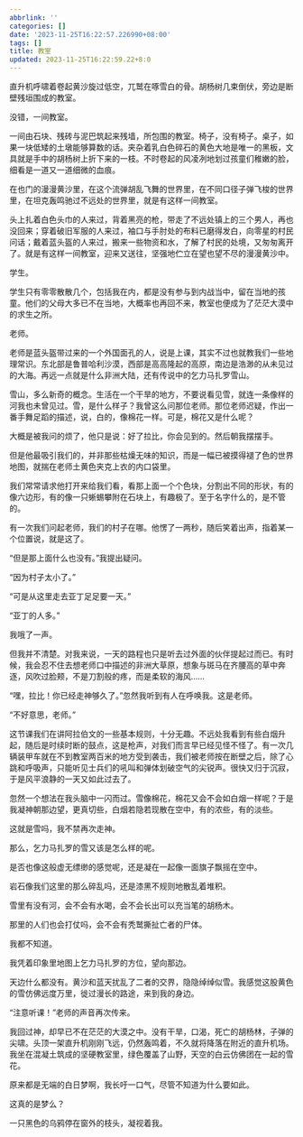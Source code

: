 ```yaml
---
abbrlink: ''
categories: []
date: '2023-11-25T16:22:57.226990+08:00'
tags: []
title: 教室
updated: 2023-11-25T16:22:59.22+8:0
---
```

直升机呼啸着卷起黄沙旋过低空，兀鹫在啄雪白的骨。胡杨树几束倒伏，旁边是断壁残垣围成的教室。

没错，一间教室。

一间由石块、残砖与泥巴筑起来残墙，所包围的教室。椅子，没有椅子。桌子，如果一块低矮的土墩能够算数的话。夹杂着乳白色碎石的黄色大地是唯一的黑板，文具就是手中的胡杨树上折下来的一枝。不时卷起的风凌冽地划过孩童们稚嫩的脸，细看是一道又一道细微的血痕。

在也门的漫漫黄沙里，在这个流弹胡乱飞舞的世界里，在不同口径子弹飞梭的世界里，在坦克轰鸣驰过不远处的世界里，就是有这样一间教室。

头上扎着白色头巾的人来过，背着黑亮的枪，带走了不远处镇上的三个男人，再也没回来；穿着破旧军服的人来过，袖口与手肘处的布料已磨得发白，向零星的村民问话；戴着蓝头盔的人来过，搬来一些物资和水，了解了村民的处境，又匆匆离开了。就是有这样一间教室，迎来又送往，坚强地伫立在望也望不尽的漫漫黄沙中。

学生。

学生只有零零散散几个，包括我在内，都是没有参与到内战当中，留在当地的孩童。他们的父母大多已不在当地，大概率也再回不来，教室也便成为了茫茫大漠中的求生之所。

老师。

老师是蓝头盔带过来的一个外国面孔的人，说是上课，其实不过也就教我们一些地理常识。东北部是鲁普哈利沙漠，西部是高高隆起的高原，南边是浩渺的从未见过的大海。再远一点就是什么非洲大陆，还有传说中的乞力马扎罗雪山。

雪山，多么新奇的概念。生活在一个干旱的地方，不要说看见雪，就连一条像样的河我也未曾见过。雪，是什么样子？我曾这么问那位老师。那位老师迟疑，作出一番手舞足蹈的描述，说，白的，像棉花一样。可是，棉花又是什么呢？

大概是被我问的烦了，他只是说：好了拉比，你会见到的。然后朝我摆摆手。

但是他最吸引我们的，并非那些枯燥无味的知识，而是一幅已被摸得褪了色的世界地图，就揣在老师土黄色夹克上衣的内口袋里。

我们常常请求他打开来给我们看，看那上面一个个色块，分割出不同的形状，有的像六边形，有的像一只蜥蜴攀附在石块上，有趣极了。至于名字什么的，是不管的。

有一次我们问起老师，我们的村子在哪。他愣了一两秒，随后笑着出声，指着某一个位置说，就是这了。

“但是那上面什么也没有。”我提出疑问。

“因为村子太小了。”

“可是从这里走去亚丁足足要一天。”

“亚丁的人多。”

我哦了一声。

但我并不清楚。对我来说，一天的路程也只是听去过外面的伙伴提起过而已。有时候，我会忍不住去想老师口中描述的非洲大草原，想象与斑马在齐腰高的草中奔逐，风吹过脸颊，不是刀割般的疼，而是柔软的海风……

“嘿，拉比！你已经走神够久了。”忽然我听到有人在呼唤我。这是老师。

“不好意思，老师。”

这节课我们在讲阿拉伯文的一些基本规则，十分无趣。不远处我看到有些白烟升起，随后是时续时断的鼓点，这是枪声，对我们而言早已经见怪不怪了。有一次几辆装甲车就在不到教室两百米的地方受到袭击，我们被老师按在断壁之后，除了心跳和呼吸声，只能听见士兵们的吼叫和弹体划破空气的尖锐声。很快又归于沉寂，于是风平浪静的一天又如此过去了。

忽然一个想法在我头脑中一闪而过。雪像棉花，棉花又会不会如白烟一样呢？于是我凝神朝那边望，更真切些，白烟若隐若现散在空中，有的浓些，有的淡些。

这就是雪吗，我不禁再次走神。

那么，乞力马扎罗的雪又该是怎么样的呢。

是否也像这般虚无缥缈的感觉呢，还是凝在一起像一面旗子飘摇在空中。

岩石像我们这里的那么碎乱吗，还是漆黑不规则地散乱着堆积。

雪里有没有河，会不会有水喝，会不会长出可以充当笔的胡杨木。

那里的人们也会打仗吗，会不会有秃鹫撕扯亡者的尸体。

我都不知道。

我凭着印象里地图上乞力马扎罗的方位，望向那边。

天边什么都没有。黄沙和蓝天扰乱了二者的交界，隐隐绰绰似雪。我感觉这股黄色的雪仿佛远度万里，徙过漫长的路途，来到我的身边。

“注意听课！”老师的声音再次传来。

我回过神，却早已不在茫茫的大漠之中。没有干旱，口渴，死亡的胡杨林，子弹的尖啸。头顶一架直升机刚刚飞远，仍然轰鸣着，不久就将降落在附近的直升机场。我坐在混凝土筑成的坚硬教室里，绿色覆盖了山野，天空的白云仿佛团在一起的雪花。

原来都是无端的白日梦啊，我长吁一口气，尽管不知道为什么要如此。

这真的是梦么？

一只黑色的乌鸦停在窗外的枝头，凝视着我。
